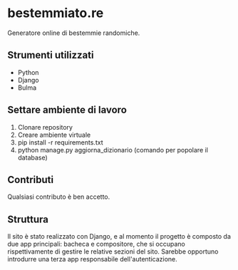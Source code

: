 # bestemmiato.re
Generatore online di bestemmie randomiche. 

## Strumenti utilizzati
- Python
- Django
- Bulma


## Settare ambiente di lavoro
1. Clonare repository
2. Creare ambiente virtuale
3. pip install -r requirements.txt
4. python manage.py aggiorna_dizionario (comando per popolare il database)

## Contributi
Qualsiasi contributo è ben accetto.

## Struttura
Il sito è stato realizzato con Django, e al momento il progetto è composto da due app principali: bacheca e compositore, che si occupano rispettivamente di gestire le relative sezioni del sito. Sarebbe opportuno introdurre una terza app responsabile dell'autenticazione.

